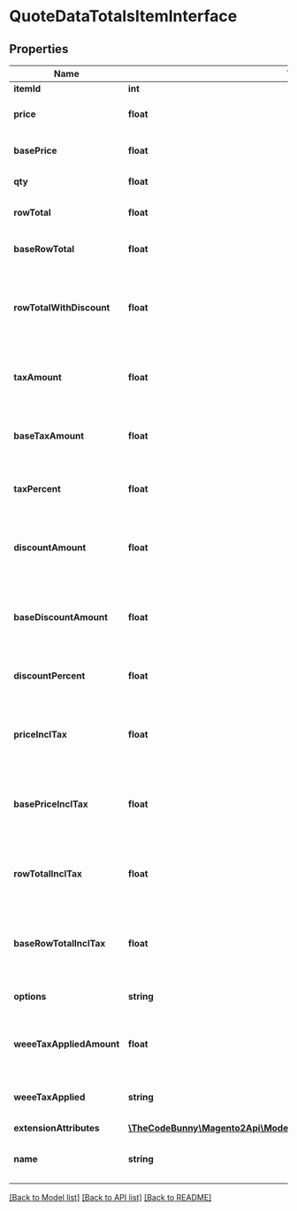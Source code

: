 # QuoteDataTotalsItemInterface

## Properties
Name | Type | Description | Notes
------------ | ------------- | ------------- | -------------
**itemId** | **int** | Item id | 
**price** | **float** | Item price in quote currency. | 
**basePrice** | **float** | Item price in base currency. | 
**qty** | **float** | Item quantity. | 
**rowTotal** | **float** | Row total in quote currency. | 
**baseRowTotal** | **float** | Row total in base currency. | 
**rowTotalWithDiscount** | **float** | Row total with discount in quote currency. Otherwise, null. | [optional] 
**taxAmount** | **float** | Tax amount in quote currency. Otherwise, null. | [optional] 
**baseTaxAmount** | **float** | Tax amount in base currency. Otherwise, null. | [optional] 
**taxPercent** | **float** | Tax percent. Otherwise, null. | [optional] 
**discountAmount** | **float** | Discount amount in quote currency. Otherwise, null. | [optional] 
**baseDiscountAmount** | **float** | Discount amount in base currency. Otherwise, null. | [optional] 
**discountPercent** | **float** | Discount percent. Otherwise, null. | [optional] 
**priceInclTax** | **float** | Price including tax in quote currency. Otherwise, null. | [optional] 
**basePriceInclTax** | **float** | Price including tax in base currency. Otherwise, null. | [optional] 
**rowTotalInclTax** | **float** | Row total including tax in quote currency. Otherwise, null. | [optional] 
**baseRowTotalInclTax** | **float** | Row total including tax in base currency. Otherwise, null. | [optional] 
**options** | **string** | Item price in quote currency. | 
**weeeTaxAppliedAmount** | **float** | Item weee tax applied amount in quote currency. | 
**weeeTaxApplied** | **string** | Item weee tax applied in quote currency. | 
**extensionAttributes** | [**\TheCodeBunny\Magento2Api\Model\QuoteDataTotalsItemExtensionInterface**](QuoteDataTotalsItemExtensionInterface.md) |  | [optional] 
**name** | **string** | Product name. Otherwise, null. | [optional] 

[[Back to Model list]](../README.md#documentation-for-models) [[Back to API list]](../README.md#documentation-for-api-endpoints) [[Back to README]](../README.md)


